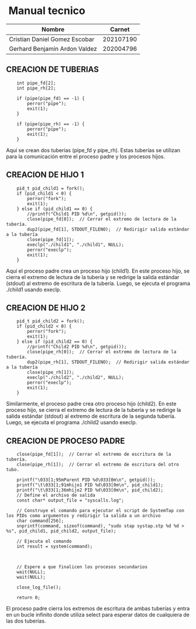 # ‎ ‎ ‎ ‎ ‎ ‎ ‎ ‎ ‎ ‎ ‎ ‎ ‎ ‎ ‎ ‎ ‎ ‎ ‎ ‎ ‎ ‎‎ ‎ ‎ ‎ ‎ ‎ ‎ ‎ ‎ ‎ ‎ ‎ ‎ ‎‎ ‎ ‎ ‎ ‎ ‎ ‎ ‎ ‎ ‎ ‎ ‎ ‎ ‎‎ ‎ ‎ ‎ ‎ ‎ ‎ ‎ ‎ ‎ ‎ ‎ ‎ ‎ Manual tecnico
|Nombre  | Carnet | 
|------------- | -------------|
| Cristian Daniel Gomez Escobar |202107190 |
| Gerhard Benjamin Ardon Valdez  |202004796 |
## CREACION DE TUBERIAS
```
    int pipe_fd[2];
    int pipe_rh[2];

    if (pipe(pipe_fd) == -1) {
        perror("pipe");
        exit(1);
    }

    if (pipe(pipe_rh) == -1) {
        perror("pipe");
        exit(1);
    }

```
Aquí se crean dos tuberías (pipe_fd y pipe_rh). Estas tuberías se utilizan para la comunicación entre el proceso padre y los procesos hijos.

## CREACION DE HIJO 1
```
    pid_t pid_child1 = fork();
    if (pid_child1 < 0) {
        perror("fork");
        exit(1);
    } else if (pid_child1 == 0) {
        //printf("Child1 PID %d\n", getpid());
        close(pipe_fd[0]);  // Cerrar el extremo de lectura de la tubería.
        dup2(pipe_fd[1], STDOUT_FILENO);  // Redirigir salida estándar a la tubería
        close(pipe_fd[1]);
        execlp("./child1", "./child1", NULL);
        perror("execlp");
        exit(1);
    }
```
Aquí el proceso padre crea un proceso hijo (child1). En este proceso hijo, se cierra el extremo de lectura de la tubería y se redirige la salida estándar (stdout) al extremo de escritura de la tubería. Luego, se ejecuta el programa ./child1 usando execlp.

## CREACION DE HIJO 2

```
    pid_t pid_child2 = fork();
    if (pid_child2 < 0) {
        perror("fork");
        exit(1);
    } else if (pid_child2 == 0) {
        //printf("Child2 PID %d\n", getpid());
        close(pipe_rh[0]);  // Cerrar el extremo de lectura de la tubería.
        dup2(pipe_rh[1], STDOUT_FILENO);  // Redirigir salida estándar a la tubería
        close(pipe_rh[1]);
        execlp("./child2", "./child2", NULL);
        perror("execlp");
        exit(1);
    }
```
Similarmente, el proceso padre crea otro proceso hijo (child2). En este proceso hijo, se cierra el extremo de lectura de la tubería y se redirige la salida estándar (stdout) al extremo de escritura de la segunda tubería. Luego, se ejecuta el programa ./child2 usando execlp.

## CREACION DE PROCESO PADRE

```
    close(pipe_fd[1]);  // Cerrar el extremo de escritura de la tubería.
    close(pipe_rh[1]);  // Cerrar el extremo de escritura del otro tubo.

    printf("\033[1;95mParent PID %d\033[0m\n", getpid());
    printf("\t\033[1;91mhijo1 PID %d\033[0m\n", pid_child1);
    printf("\t\033[1;36mhijo2 PID %d\033[0m\n", pid_child2);
    // Define el archivo de salida
    const char* output_file = "syscalls.log";

    // Construye el comando para ejecutar el script de SystemTap con los PIDs como argumentos y redirigir la salida a un archivo
    char command[256];
    snprintf(command, sizeof(command), "sudo stap systap.stp %d %d > %s", pid_child1, pid_child2, output_file);

    // Ejecuta el comando
    int result = system(command);



    // Espere a que finalicen los procesos secundarios
    wait(NULL);
    wait(NULL);
   
    close_log_file();

    return 0;
```
El proceso padre cierra los extremos de escritura de ambas tuberías y entra en un bucle infinito donde utiliza select para esperar datos de cualquiera de las dos tuberías.
